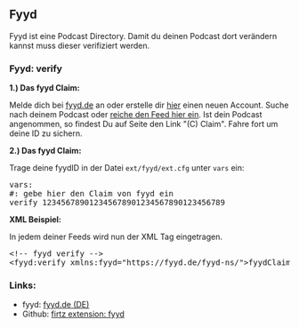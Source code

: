 ## Fyyd

Fyyd ist eine Podcast Directory. Damit du deinen Podcast dort verändern kannst muss dieser verifiziert werden.


### Fyyd: verify

**1.) Das fyyd Claim:**

Melde dich bei [fyyd.de](https://fyyd.de/login) an oder erstelle dir
<a href="https://fyyd.de/user-new">hier</a> einen neuen Account. Suche nach deinem Podcast oder
<a href="https://fyyd.de/add-feed">reiche den Feed hier ein</a>. Ist dein Podcast angenommen,
so findest Du auf Seite den Link "(C) Claim". Fahre fort um deine ID zu sichern.

**2.) Das fyyd Claim:**

Trage deine fyydID in der Datei <code>ext/fyyd/ext.cfg</code> unter <code>vars</code> ein:
<pre>
vars:
#: gebe hier den Claim von fyyd ein
verify 123456789012345678901234567890123456789
</pre>


**XML Beispiel:**

In jedem deiner Feeds wird nun der XML Tag eingetragen.

<pre>
&lt;!-- fyyd verify -->
&lt;fyyd:verify xmlns:fyyd="https://fyyd.de/fyyd-ns/">fyydClaim&lt;/fyyd:verify>
</pre>





### Links:

- fyyd: [fyyd.de (DE)](https://fyyd.de/fragen)
- Github: [firtz extension: fyyd](https://github.com/Firtz-Designs/firtz-extensions-rc3.0/tree/master/sources/fyyd)
